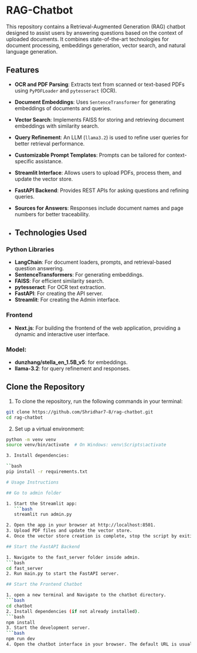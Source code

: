 # RAG-Chatbot

This repository contains a Retrieval-Augmented Generation (RAG) chatbot designed to assist users by answering questions based on the context of uploaded documents. It combines state-of-the-art technologies for document processing, embeddings generation, vector search, and natural language generation.

## Features

- **OCR and PDF Parsing**: Extracts text from scanned or text-based PDFs using `PyPDFLoader` and `pytesseract` (OCR).
- **Document Embeddings**: Uses `SentenceTransformer` for generating embeddings of documents and queries.
- **Vector Search**: Implements FAISS for storing and retrieving document embeddings with similarity search.
- **Query Refinement**: An LLM (`llama3.2`) is used to refine user queries for better retrieval performance.
- **Customizable Prompt Templates**: Prompts can be tailored for context-specific assistance.
- **Streamlit Interface**: Allows users to upload PDFs, process them, and update the vector store.
- **FastAPI Backend**: Provides REST APIs for asking questions and refining queries.
- **Sources for Answers**: Responses include document names and page numbers for better traceability.

- ## Technologies Used

### Python Libraries
- **LangChain**: For document loaders, prompts, and retrieval-based question answering.
- **SentenceTransformers**: For generating embeddings.
- **FAISS**: For efficient similarity search.
- **pytesseract**: For OCR text extraction.
- **FastAPI**: For creating the API server.
- **Streamlit**: For creating the Admin interface.

### Frontend
- **Next.js**: For building the frontend of the web application, providing a dynamic and interactive user interface.

### Model:
- **dunzhang/stella_en_1.5B_v5**: for embeddings.
- **llama-3.2**: for query refinement and responses.

## Clone the Repository

1. To clone the repository, run the following commands in your terminal:

```bash
git clone https://github.com/Shridhar7-8/rag-chatbot.git
cd rag-chatbot
```

2. Set up a virtual environment:

```bash
python -m venv venv
source venv/bin/activate  # On Windows: venv\Scripts\activate

3. Install dependencies:

``bash
pip install -r requirements.txt

# Usage Instructions

## Go to admin folder

1. Start the Streamlit app:
   ```bash
   streamlit run admin.py

2. Open the app in your browser at http://localhost:8501.
3. Upload PDF files and update the vector store.
4. Once the vector store creation is complete, stop the script by exiting (Ctrl+C).

## Start the FastAPI Backend

1. Navigate to the fast_server folder inside admin.
```bash
cd fast_server
2. Run main.py to start the FastAPI server.

## Start the Frontend Chatbot

1. open a new terminal and Navigate to the chatbot directory.
```bash
cd chatbot
2. Install dependencies (if not already installed).
```bash
npm install
3. Start the development server.
```bash
npm run dev
4. Open the chatbot interface in your browser. The default URL is usually http://localhost:3000




